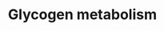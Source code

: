 ---
annotations:
- type: Pathway Ontology
  value: glycogen metabolic pathway
authors:
- MaintBot
- AlexanderPico
- Christine Chichester
- Egonw
- Mkutmon
- Eweitz
description: 'Glycogen is a very large, branched polymer of glucose residues. Within
  skeletal muscle and liver glucose is stored as glycogen. In the liver, glycogen
  synthesis and degradation are regulated to maintain blood-glucose levels as required
  to meet the needs of the organism as a whole. In contrast, in muscle, these processes
  are regulated to meet the energy needs of the muscle itself.   ''''''Glycogen synthesis''''''
  is, unlike its breakdown, endergonic. This means that glycogen synthesis requires
  the input of energy. Energy for glycogen synthesis comes from UTP, which reacts
  with glucose-1-phosphate, forming UDP-glucose, in reaction catalyzed by UDP-glucose
  pyrophosphorylase. Glycogen is synthesized from monomers of UDP-glucose by the enzyme
  glycogen synthase, which progressively lengthens the glycogen chain with (a1->4)
  bonded glucose. As glycogen synthase can only lengthen an existing chain, the protein
  glycogenin is needed to initiate the synthesis of glycogen. The glycogen-branching
  enzyme, amylo (a1->4) to (a1->6) transglycosylase, catalyzes the transfer of a terminal
  fragment of 6-7 glucose residues from a nonreducing end to the C-6 hydroxyl group
  of a glucose residue deeper into the interior of the glycogen molecule. The branching
  enzyme can act upon only a branch having at least 11 residues, and the enzyme may
  transfer to the same glucose chain or adjacent glucose chains.  ''''''Glycogen degradation''''''
  consists of three steps: (1) the release of glucose 1-phosphate from glycogen, (2)
  the remodeling of the glycogen substrate to permit further degradation, and (3)
  the conversion of glucose 1-phosphate into glucose 6-phosphate for further metabolism.  Information
  partly derived from "Biochemistry" by Stryer and [http://en.wikipedia.org/wiki/Glycogen
  Wikipedia].'
last-edited: 2021-05-18
organisms:
- Gallus gallus
redirect_from:
- /index.php/Pathway:WP835
- /instance/WP835
schema-jsonld:
- '@context': https://schema.org/
  '@id': https://wikipathways.github.io/pathways/WP835.html
  '@type': Dataset
  creator:
    '@type': Organization
    name: WikiPathways
  description: 'Glycogen is a very large, branched polymer of glucose residues. Within
    skeletal muscle and liver glucose is stored as glycogen. In the liver, glycogen
    synthesis and degradation are regulated to maintain blood-glucose levels as required
    to meet the needs of the organism as a whole. In contrast, in muscle, these processes
    are regulated to meet the energy needs of the muscle itself.   ''''''Glycogen
    synthesis'''''' is, unlike its breakdown, endergonic. This means that glycogen
    synthesis requires the input of energy. Energy for glycogen synthesis comes from
    UTP, which reacts with glucose-1-phosphate, forming UDP-glucose, in reaction catalyzed
    by UDP-glucose pyrophosphorylase. Glycogen is synthesized from monomers of UDP-glucose
    by the enzyme glycogen synthase, which progressively lengthens the glycogen chain
    with (a1->4) bonded glucose. As glycogen synthase can only lengthen an existing
    chain, the protein glycogenin is needed to initiate the synthesis of glycogen.
    The glycogen-branching enzyme, amylo (a1->4) to (a1->6) transglycosylase, catalyzes
    the transfer of a terminal fragment of 6-7 glucose residues from a nonreducing
    end to the C-6 hydroxyl group of a glucose residue deeper into the interior of
    the glycogen molecule. The branching enzyme can act upon only a branch having
    at least 11 residues, and the enzyme may transfer to the same glucose chain or
    adjacent glucose chains.  ''''''Glycogen degradation'''''' consists of three steps:
    (1) the release of glucose 1-phosphate from glycogen, (2) the remodeling of the
    glycogen substrate to permit further degradation, and (3) the conversion of glucose
    1-phosphate into glucose 6-phosphate for further metabolism.  Information partly
    derived from "Biochemistry" by Stryer and [http://en.wikipedia.org/wiki/Glycogen
    Wikipedia].'
  keywords:
  - RCJMB04_2f16
  - Glucose 1-phosphate
  - UDP-glucose
  - AGL
  - CALM3
  - GYG1
  - Glycogen (n+1)
  - PPP2CA
  - Glucose
  - PHKG2
  - PHKB
  - PPP2R1B
  - GYS2
  - PHKA2
  - PPP2R4
  - Glycogen
  - PPP2R2C
  - PGM1
  - UGP2
  - PPP2R5D
  - RCJMB04_5f2
  - GBE1
  - PPP2R5C
  - CALM2
  - GYG2
  - CALM1
  - PYGL
  - PPP2R3B
  - GYS1
  - PPP2R5A
  - PPP2R5E
  - PPP2R1A
  - PHKA1
  - cAMP
  - Glucose-1-phosphate
  - PPP2R2B
  - GSK3A
  - Glucose-6-phosphate
  - PPP2CB
  - PYGM
  - PPP2R5B
  - PHKG1
  - GSK3B
  - PPP2R3A
  license: CC0
  name: Glycogen metabolism
seo: CreativeWork
title: Glycogen metabolism
wpid: WP835
---